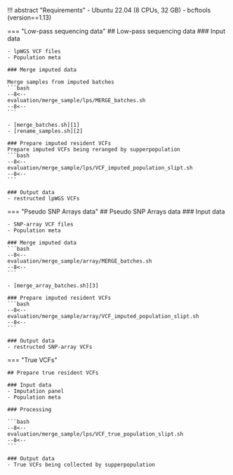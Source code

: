 !!! abstract "Requirements"
    - Ubuntu 22.04 (8 CPUs, 32 GB)
    - bcftools (version==1.13)

=== "Low-pass sequencing data"
    ## Low-pass sequencing data
    ### Input data 

    - lpWGS VCF files
    - Population meta

    ### Merge imputed data

    Merge samples from imputed batches
    ```bash
    --8<--
    evaluation/merge_sample/lps/MERGE_batches.sh
    --8<--
    ```
    
    - [merge_batches.sh][1]
    - [rename_samples.sh][2]

    ### Prepare imputed resident VCFs
    Prepare imputed VCFs being reranged by supperpopulation
    ```bash
    --8<--
    evaluation/merge_sample/lps/VCF_imputed_population_slipt.sh
    --8<--
    ```

    ### Output data
    - restructed lpWGS VCFs

=== "Pseudo SNP Arrays data"
    ## Pseudo SNP Arrays data
    ### Input data

    - SNP-array VCF files
    - Population meta

    ### Merge imputed data
    ```bash
    --8<--
    evaluation/merge_sample/array/MERGE_batches.sh
    --8<--
    ```

    - [merge_array_batches.sh][3]

    ### Prepare imputed resident VCFs
    ```bash
    --8<--
    evaluation/merge_sample/array/VCF_imputed_population_slipt.sh
    --8<--
    ```

    ### Output data
    - restructed SNP-array VCFs

=== "True VCFs"
  
    ## Prepare true resident VCFs

    ### Input data
    - Imputation panel
    - Population meta

    ### Processing

    ```bash
    --8<--
    evaluation/merge_sample/lps/VCF_true_population_slipt.sh
    --8<--
    ```

    ### Output data
    - True VCFs being collected by supperpopulation


[1]: https://github.com/KTest-VN/lps_paper/blob/main/evaluation/merge_sample/bin/merge_batches.sh
[2]: https://github.com/KTest-VN/lps_paper/blob/main/evaluation/merge_sample/bin/rename_samples.sh
[3]: https://github.com/KTest-VN/lps_paper/blob/main/evaluation/merge_sample/bin/merge_array_batches.sh